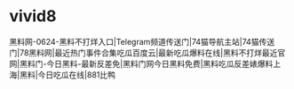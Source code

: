 # vivid8
黑料网-0624-黑料不打烊入口|Telegram频道传送门|74猫导航主站|74猫传送门|78黑料网|最近热门事件合集吃瓜百度云|最新吃瓜爆料在线|黑料不打烊最近官网|黑料门-今日黑料-最新反差免|黑料门网今日黑料免费|黑料吃瓜反差婊爆料上海|黑料|今日吃瓜在线|881比鸭
